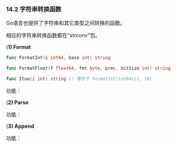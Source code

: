 ### 14.2 字符串转换函数

Go语言也提供了字符串和其它类型之间转换的函数。

相应的字符串转换函数都在"strconv"包。

\(**1\) Format**

```go
func FormatInt(i int64, base int) string

func FormatFloat(f float64, fmt byte, prec, bitSize int) string

func Itoa(i int) string // 等价于 FormatInt(int64(i), 10)
```

功能：

\(**2\)  Parse**

功能：

\(**3\) Append**

功能：

